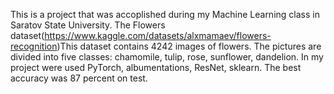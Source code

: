 This is a project that was accoplished during my Machine Learning class in Saratov State University. 
The Flowers dataset(https://www.kaggle.com/datasets/alxmamaev/flowers-recognition)This dataset contains 4242 images of flowers. The pictures are divided into five classes: chamomile, tulip, rose, sunflower, dandelion.
In my project were used PyTorch, albumentations, ResNet, sklearn.
The best accuracy was 87 percent on test.
